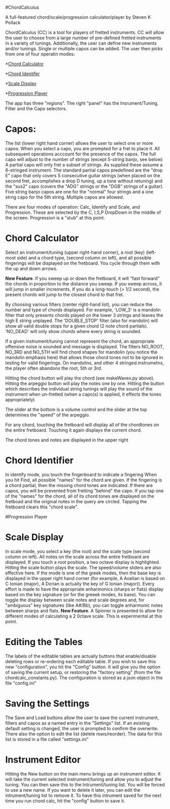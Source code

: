 #ChordCalculus


A full-featured chord/scale/progression calculator/player 
by Steven K Pollack


ChordCalculus (CC) is a tool for players of fretted instruments. CC will allow the user to choose from a  large number of pre-defined fretted instruments in a variety of tunings.   Additionally, the user can define new instruments and/or tunings.    Single or multiple capos can be added.  The user then picks from one of four operatin modes:

*[Chord Calculator](#chord_calculator)

*[Chord Identifer](#chord_identifier)

*[Scale Display](#scale_display)

*[Progression Player](#progression_player)

The app has three "regions".  The right "panel" has the Insrument/Tuning, Filter  and the Capo selectors.  





# Capos:

The list (lower right hand corner) allows the user to select one or more capos. When you select a capo, you are prompted for a fret to place it.  All subsequent operations acccount for the presence of the capos.  The full capo will adjust to the number of strings (except 5-string banjo, see below)  A partial capo will only fret a subset of strings.  As supplied these assume a 6-stringed instrument.  The standard partial capos predefined are the "drop E" capo that only covers 5 consecutive guitar strings (when placed on the second fret, accomplishes a drop D tuning, up a tone without retuning) and the "sus2" capo (covers the "ADG" strings or the "DGB" strings of a guitar).  Five string banjo capos are one for the "normal" four strings and a one strng capo for the 5th string.  Multiple capos are allowed.  

There are four modes of operation: Calc, Identify and Scale, and Progression.  These are selected by the C, I,S,P DropDown in the middle of the screen.  Progression is a "stub" at this point.

# Chord Calculator

Select an instrument/tuning (upper right-hand corner), a root (key) (left-most side) and a chord type, (second column on left), and all possible fingerings will be displayed on the fretboard.  You cycle through them with the up and down arrows.  

**New Feature**.  If you sweep up or down the fretboard, it will "fast forward" the chords in proportion to the distance you sweep.  If you sweep across, it will jump in smaller increments.  If you do a long-touch (> 1/2 second), the present chords will jump to the closest chord to that fret. 

By choosing various filters (center right-hand list), you can  reduce the number and type of chords displayed. For example, 'LOW_3' is a mandolin filter that only presents chords played on the lower 3 strings and leaves the high E string unplayed.  The 'DOUBLE_STOP' filter (also for mandolin) will show all valid double stops for a given chord (2 note chord partials). 'NO_DEAD' will only show chords where every string is sounded.  

If a given instrument/tuning cannot represent the chord,  an appropriate offensive noise is sounded and message is displayed.  The filters NO_ROOT, NO_3RD and NO_5TH will find chord shapes for 
mandolin (you notice the mandolin emphasis here) that allows those chord tones not to be 
ignored in testing for valid fingerings.  On mandolins, and other 4 stringed instrumetns, the player often abandons the root, 5th or 3rd.

Hitting the chord button will play the chord (see makeWaves.py above).  Hitting the arpeggio button will play the notes one by one. Hitting the button which describes the individual string tunings will play the sound of the instrument when un-fretted (when a capo(s) is applied, it effects the tones appropriately)

The slider at the bottom is a volume control and the slider at the top determines the "speed" of the arpeggio.

For any chord, touching the fretboard will display all of the chordtones on the entire fretboard.  Touching it again displays the current chord.

The chord tones and notes are displayed in the upper right 

# Chord Identifier

In identify mode, you touch the fingerboard to indicate a fingering  When you hit Find, all possible "names" for the chord are given.  If the fingering is a chord partial, then the missing chord tones are indicated.  If there are capos, you will be prevented from fretting "behind" the capo.  If you tap one of the "names" for the chord, all of its chord tones are displayed on the fretboad and the original notes in the query are circled.   Tapping the fretboard clears this "chord scale".


#Progression Player



# Scale Display

In scale mode, you select a key (the root) and the scale type (second column on left).  All notes on the scale across the entire fretboard are displayed.  If you touch a root position, a two octave display is highlighted.  Hitting the scale button plays the scale.  The speed/volume sliders are also effective here.  If the mode is one of the greek modes, then the base key is displayed in the upper right hand corner (for example, A Aoelian is based on C Ionian (major), A Dorian is actually the key of G Ionian (major)). Every effort is made to have the appropriate anharmonics (sharps or flats) display based on the  key signature (or for the greeek modes, its base).  You can toggle the display between scale notes and scale degrees and, for "ambiguous" key signatures (like A#/Bb), you can toggle anharmonic notes between sharps and flats.  **New Feature**.  A Spinner is presented to allow for different modes of calculating a 2 0ctave scale.  This is experimental at this point.  


# Editing the Tables

The labels of the editable tables are actually buttons that enable/disable deleting rows or re-ordering each editable table.  If you wish to save this new "configuration", you hit the "Config" button.  It will give you the option of saving the current setup, or restoring the "factory setting"  (from the file chordcalc_constants.py).  The configuration is stored as a json object in the file "config.ini"

# Saving the Settings

The Save and Load buttons allow the user to save the current instrument, filters and capos as a named entry in the "Settings" list.  If an existing default setting is changed, the user is prompted to confirm the overwrite.  There also the option to edit the list (delete rows/reorder). The data for this list is stored in a file called "settings.ini"

# Instrument Editor

Hitting the New button on the main menu brings up an instrument editor.  It will take the current selected instrument/tuning and allow you to adjust the tuning.  You can then save this to the Intrument/tuning list.  You will be forced to use a new name.  If you want to delete it later, you can edit the intrument/tuning list to remove it.  To have this intrument saved for the next time you run chord calc, hit the "config" button to save it.  
